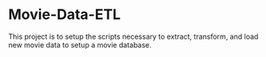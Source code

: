 # Movie-Data-ETL
This project is to setup the scripts necessary to extract, transform, and load new movie data to setup a movie database.
